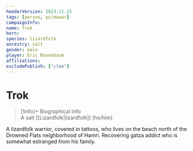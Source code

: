 ```yaml
---
headerVersion: 2023.11.25
tags: [person, pc/mawar]
campaignInfo:
name: Trok
born:
species: lizardfolk
ancestry: salt
gender: male
player: Eric Rosenbaum
affiliations:
excludePublish: ["clee"]
---
```

# Trok
>[!info]+ Biographical Info  
> A salt [[Lizardfolk|lizardfolk]] (he/him)

A lizardfolk warrior, covered in tattoos, who lives on the beach north of the Drowned Flats neighborhood of Hamri. Recovering gatza addict who is somewhat estranged from his family.